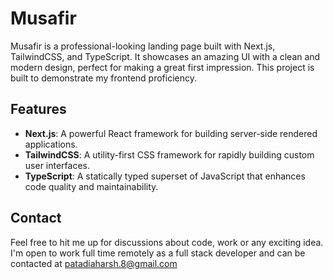# Musafir

Musafir is a professional-looking landing page built with Next.js, TailwindCSS, and TypeScript. It showcases an amazing UI with a clean and modern design, perfect for making a great first impression. This project is built to demonstrate my frontend proficiency. 

## Features

- **Next.js**: A powerful React framework for building server-side rendered applications.
- **TailwindCSS**: A utility-first CSS framework for rapidly building custom user interfaces.
- **TypeScript**: A statically typed superset of JavaScript that enhances code quality and maintainability.

## Contact

Feel free to hit me up for discussions about code, work or any exciting idea. I'm open to work full time remotely as a full stack developer and can be contacted at patadiaharsh.8@gmail.com 
